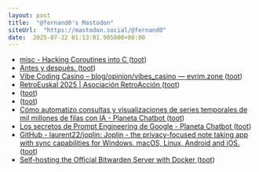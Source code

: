```yaml
---
layout: post
title:  "@fernand0's Mastodon"
siteUrl:  "https://mastodon.social/@fernand0"
date:  2025-07-22 01:13:01.905000+00:00
---
```

*  [misc  - Hacking Coroutines into C ](https://wiomoc.de/misc/posts/hacking_coroutines_into_c.htm) ([toot](https://mastodon.social/@fernand0/114894227498761582))
*  [Antes y después. ](https://avecesunafoto.wordpress.com/2025/07/21/antes-y-despues-2) ([toot](https://mastodon.social/@fernand0/114894225526325803))
*  [Vibe Coding Casino – blog/opinion/vibes_casino — evrim.zone ](https://evrim.zone/blog/opinion/vibes_casin) ([toot](https://mastodon.social/@fernand0/114892369058952319))
*  [RetroEuskal 2025 \| Asociación RetroAcción ](https://www.retroaccion.org/retroeuskal-202) ([toot](https://mastodon.social/@fernand0/114892251690196403))
*  [ ](https://infosec.exchange/@florenciocano) ([toot](https://mastodon.social/@fernand0/114892194563128204))
*  [ ](https://mastodon.social/users/fernand0/statuses/114892193716817160/activity) ([toot](https://mastodon.social/users/fernand0/statuses/114892193716817160/activity))
*  [Cómo automatizo consultas y visualizaciones de series temporales de mil millones de filas con IA - Planeta Chatbot  ](https://planetachatbot.com/como-automatizo-consultas-y-visualizaciones-de-series-temporales-de-mil-millones-de-filas-con-ia/) ([toot](https://mastodon.social/@fernand0/114891857988539792))
*  [Los secretos de Prompt Engineering de Google - Planeta Chatbot  ](https://planetachatbot.com/los-secretos-de-prompt-engineering-de-google/) ([toot](https://mastodon.social/@fernand0/114891614454256774))
*  [GitHub - laurent22/joplin: Joplin - the privacy-focused note taking app with sync capabilities for Windows, macOS, Linux, Android and iOS. ](https://github.com/laurent22/jopli) ([toot](https://mastodon.social/@fernand0/114890900005857987))
*  [Self-hosting the Official Bitwarden Server with Docker ](https://pimylifeup.com/docker-bitwarden-server) ([toot](https://mastodon.social/@fernand0/114890842400798971))
